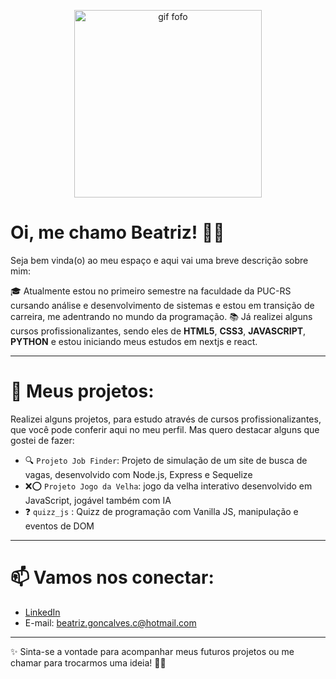 <p align="center">
  <img src="https://media1.giphy.com/media/v1.Y2lkPTc5MGI3NjExa2dyOTl5OW5uaWxqOWVnZWNjaDZicnJ1ZWo5cTBqb2xwbXdrZzYweiZlcD12MV9pbnRlcm5hbF9naWZfYnlfaWQmY3Q9Zw/9PhdJO4CMfyfXDCnko/giphy.gif" alt="gif fofo" width="300"/>
</p>

# Oi, me chamo Beatriz! 👩‍💻

Seja bem vinda(o) ao meu espaço e aqui vai uma breve descrição sobre mim:

🎓 Atualmente estou no primeiro semestre na faculdade da PUC-RS cursando análise e desenvolvimento de sistemas e estou em transição de carreira, me adentrando no mundo da programação.
📚 Já realizei alguns cursos profissionalizantes, sendo eles de **HTML5**, **CSS3**, **JAVASCRIPT**, **PYTHON** e estou iniciando meus estudos em nextjs e react.

---

# 📁 Meus projetos:

Realizei alguns projetos, para estudo através de cursos profissionalizantes, que você pode conferir aqui no meu perfil. Mas quero destacar alguns que gostei de fazer:

- 🔍 `Projeto Job Finder`: Projeto de simulação de um site de busca de vagas, desenvolvido com Node.js, Express e Sequelize
- ❌⭕ `Projeto Jogo da Velha`:  jogo da velha interativo desenvolvido em JavaScript, jogável também com IA
- ❓ `quizz_js` : Quizz de programação com Vanilla JS, manipulação e eventos de DOM

---

# 📫 Vamos nos conectar:

- [LinkedIn](https://www.linkedin.com/in/beatrizgcarvalho/)
- E-mail: beatriz.goncalves.c@hotmail.com

---

✨ Sinta-se a vontade para acompanhar meus futuros projetos ou me chamar para trocarmos uma ideia! 💬💜
